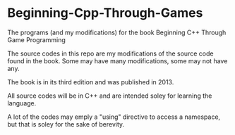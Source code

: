 Beginning-Cpp-Through-Games
===========================

The programs (and my modifications) for the book Beginning C++ Through Game Programming

The source codes in this repo are my modifications of the source code found in the book. Some may have many modifications, some may not have any.

The book is in its third edition and was published in 2013.

All source codes will be in C++ and are intended soley for learning the language.

A lot of the codes may emply a "using" directive to access a namespace, but that is soley for the sake of berevity.
